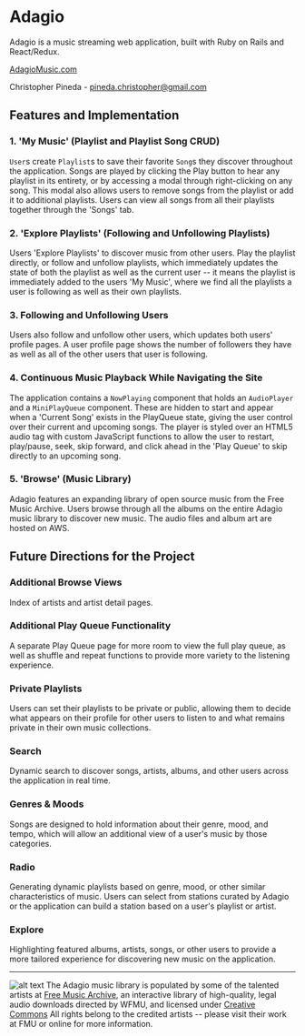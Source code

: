 # Adagio
Adagio is a music streaming web application, built with Ruby on Rails and React/Redux.

[AdagioMusic.com][heroku]

[heroku]: https://adagio-aa.herokuapp.com/

Christopher Pineda - <pineda.christopher@gmail.com>

## Features and Implementation

### 1. 'My Music' (Playlist and Playlist Song CRUD)
`User`s create `Playlist`s to save their favorite `Song`s they discover throughout the application. Songs are played by clicking the Play button to hear any playlist in its entirety, or by accessing a modal through right-clicking on any song. This modal also allows users to remove songs from the playlist or add it to additional playlists. Users can view all songs from all their playlists together through the 'Songs' tab.

### 2. 'Explore Playlists' (Following and Unfollowing Playlists)
Users 'Explore Playlists' to discover music from other users. Play the playlist directly, or follow and unfollow playlists, which immediately updates the state of both the playlist as well as the current user -- it means the playlist is immediately added to the users 'My Music', where we find all the playlists a user is following as well as their own playlists.

### 3. Following and Unfollowing Users
Users also follow and unfollow other users, which updates both users' profile pages. A user profile page shows the number of followers they have as well as all of the other users that user is following.

### 4. Continuous Music Playback While Navigating the Site
The application contains a `NowPlaying` component that holds an `AudioPlayer` and a `MiniPlayQueue` component. These are hidden to start and appear when a 'Current Song' exists in the PlayQueue state, giving the user control over their current and upcoming songs. The player is styled over an HTML5 audio tag with custom JavaScript functions to allow the user to restart, play/pause, seek, skip forward, and click ahead in the 'Play Queue' to skip directly to an upcoming song.

### 5. 'Browse' (Music Library)
Adagio features an expanding library of open source music from the Free Music Archive. Users browse through all the albums on the entire Adagio music library to discover new music. The audio files and album art are hosted on AWS.

## Future Directions for the Project

### Additional Browse Views
Index of artists and artist detail pages.

### Additional Play Queue Functionality
A separate Play Queue page for more room to view the full play queue, as well as shuffle and repeat functions to provide more variety to the listening experience.

### Private Playlists
Users can set their playlists to be private or public, allowing them to decide what appears on their profile for other users to listen to and what remains private in their own music collections.

### Search
Dynamic search to discover songs, artists, albums, and other users across the application in real time.

### Genres & Moods
Songs are designed to hold information about their genre, mood, and tempo, which will allow an additional view of a user's music by those categories.

### Radio
Generating dynamic playlists based on genre, mood, or other similar characteristics of music. Users can select from stations curated by Adagio or the application can build a station based on a user's playlist or artist.

### Explore
Highlighting featured albums, artists, songs, or other users to provide a more tailored experience for discovering new music on the application.

-- -- --


![alt text](https://licensebuttons.net/l/by-sa/4.0/88x31.png "Creative Commons")
The Adagio music library is populated by some of the talented artists at [Free Music Archive][fmu], an interactive library of high-quality, legal audio downloads directed by WFMU, and licensed under [Creative Commons][cc] All rights belong to the credited artists -- please visit their work at FMU or online for more information.  

[fmu]: http://freemusicarchive.org/about
[cc]: https://creativecommons.org/about/
